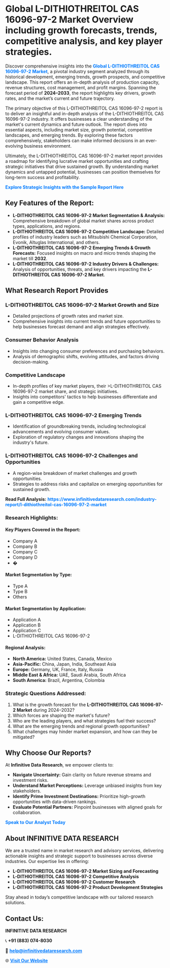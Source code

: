 <h1>Global L-DITHIOTHREITOL CAS 16096-97-2 Market Overview including growth forecasts, trends, competitive analysis, and key player strategies.</h1>
<p>
Discover comprehensive insights into the 
<a href="https://www.infinitivedataresearch.com/industry-report/l-dithiothreitol-cas-16096-97-2-market" rel="dofollow" style="color: #007BFF; text-decoration: none;"><strong>Global L-DITHIOTHREITOL CAS 16096-97-2 Market</strong></a>, a pivotal industry segment analyzed through its historical development, emerging trends, growth prospects, and competitive landscape. This report offers an in-depth analysis of production capacity, revenue structures, cost management, and profit margins. Spanning the forecast period of <strong>2024–2033</strong>, the report highlights key drivers, growth rates, and the market’s current and future trajectory.
</p>
<p>
The primary objective of this L-DITHIOTHREITOL CAS 16096-97-2 report is to deliver an insightful and in-depth analysis of the L-DITHIOTHREITOL CAS 16096-97-2 industry. It offers businesses a clear understanding of the market's current dynamics and future outlook. The report dives into essential aspects, including market size, growth potential, competitive landscapes, and emerging trends. By exploring these factors comprehensively, stakeholders can make informed decisions in an ever-evolving business environment.
</p>
<p>
Ultimately, the L-DITHIOTHREITOL CAS 16096-97-2 market report provides a roadmap for identifying lucrative market opportunities and crafting strategic initiatives that drive sustained growth. By understanding market dynamics and untapped potential, businesses can position themselves for long-term success and profitability.
</p>
<p>
<a href="https://www.infinitivedataresearch.com/request-sample/reportId=104403" style="color: #007BFF; text-decoration: none;"><strong>Explore Strategic Insights with the Sample Report Here</strong></a>
</p>

<h2>Key Features of the Report:</h2>
<ul>
<li><strong>L-DITHIOTHREITOL CAS 16096-97-2 Market Segmentation & Analysis:</strong> Comprehensive breakdown of global market shares across product types, applications, and regions.</li>
<li><strong>L-DITHIOTHREITOL CAS 16096-97-2 Competitive Landscape:</strong> Detailed profiles of industry leaders such as Mitsubishi Chemical Corporation, Evonik, Altuglas International, and others.</li>
<li><strong>L-DITHIOTHREITOL CAS 16096-97-2 Emerging Trends & Growth Forecasts:</strong> Focused insights on macro and micro trends shaping the market till <strong>2032</strong>.</li>
<li><strong>L-DITHIOTHREITOL CAS 16096-97-2 Industry Drivers & Challenges:</strong> Analysis of opportunities, threats, and key drivers impacting the <strong>L-DITHIOTHREITOL CAS 16096-97-2 Market</strong>.</li>
</ul>

<h2>What Research Report Provides</h2>
<h3>L-DITHIOTHREITOL CAS 16096-97-2 Market Growth and Size</h3>
<ul>
<li>Detailed projections of growth rates and market size.</li>
<li>Comprehensive insights into current trends and future opportunities to help businesses forecast demand and align strategies effectively.</li>
</ul>

<h3>Consumer Behavior Analysis</h3>
<ul>
<li>Insights into changing consumer preferences and purchasing behaviors.</li>
<li>Analysis of demographic shifts, evolving attitudes, and factors driving decision-making.</li>
</ul>

<h3>Competitive Landscape</h3>
<ul>
<li>In-depth profiles of key market players, their >L-DITHIOTHREITOL CAS 16096-97-2 market share, and strategic initiatives.</li>
<li>Insights into competitors' tactics to help businesses differentiate and gain a competitive edge.</li>
</ul>

<h3>L-DITHIOTHREITOL CAS 16096-97-2 Emerging Trends</h3>
<ul>
<li>Identification of groundbreaking trends, including technological advancements and evolving consumer values.</li>
<li>Exploration of regulatory changes and innovations shaping the industry's future.</li>
</ul>

<h3>L-DITHIOTHREITOL CAS 16096-97-2 Challenges and Opportunities</h3>
<ul>
<li>A region-wise breakdown of market challenges and growth opportunities.</li>
<li>Strategies to address risks and capitalize on emerging opportunities for sustained growth.</li>
</ul>
<p><strong>Read Full Analysis:</strong> <a href="https://www.infinitivedataresearch.com/industry-report/l-dithiothreitol-cas-16096-97-2-market" rel="dofollow" style="color: #007BFF; text-decoration: none;"><strong>https://www.infinitivedataresearch.com/industry-report/l-dithiothreitol-cas-16096-97-2-market</strong></a></p>
<h3>Research Highlights:</h3>
<h4>Key Players Covered in the Report:</h4>
<ul><li>Company A</li><li>Company B</li><li>Company C</li><li>Company D</li><li>�</li></ul>
<h4>Market Segmentation by Type:</h4>
<ul><li>Type A</li><li>Type B</li><li>Others</li></ul>
<h4>Market Segmentation by Application:</h4>
<ul><li>Application A</li><li>Application B</li><li>Application C</li><li>L-DITHIOTHREITOL CAS 16096-97-2</li></ul>

<h4>Regional Analysis:</h4>
<ul>
<li><strong>North America:</strong> United States, Canada, Mexico</li>
<li><strong>Asia-Pacific:</strong> China, Japan, India, Southeast Asia</li>
<li><strong>Europe:</strong> Germany, UK, France, Italy, Russia</li>
<li><strong>Middle East & Africa:</strong> UAE, Saudi Arabia, South Africa</li>
<li><strong>South America:</strong> Brazil, Argentina, Colombia</li>
</ul>

<h3>Strategic Questions Addressed:</h3>
<ol>
<li>What is the growth forecast for the <strong>L-DITHIOTHREITOL CAS 16096-97-2 Market</strong> during 2024–2032?</li>
<li>Which forces are shaping the market's future?</li>
<li>Who are the leading players, and what strategies fuel their success?</li>
<li>What are the emerging trends and regional growth opportunities?</li>
<li>What challenges may hinder market expansion, and how can they be mitigated?</li>
</ol>

<h2>Why Choose Our Reports?</h2>
<p>At <strong>Infinitive Data Research</strong>, we empower clients to:</p>
<ul>
<li><strong>Navigate Uncertainty:</strong> Gain clarity on future revenue streams and investment risks.</li>
<li><strong>Understand Market Perceptions:</strong> Leverage unbiased insights from key stakeholders.</li>
<li><strong>Identify Prime Investment Destinations:</strong> Prioritize high-growth opportunities with data-driven rankings.</li>
<li><strong>Evaluate Potential Partners:</strong> Pinpoint businesses with aligned goals for collaboration.</li>
</ul>
<p><a href="https://www.infinitivedataresearch.com/industry-report/l-dithiothreitol-cas-16096-97-2-market" rel="dofollow" style="color: #007BFF; text-decoration: none;"><strong>Speak to Our Analyst Today</strong></a></p>

<h2>About INFINITIVE DATA RESEARCH</h2>
<p>We are a trusted name in market research and advisory services, delivering actionable insights and strategic support to businesses across diverse industries. Our expertise lies in offering:</p>
<ul>
<li><strong>L-DITHIOTHREITOL CAS 16096-97-2 Market Sizing and Forecasting</strong></li>
<li><strong>L-DITHIOTHREITOL CAS 16096-97-2 Competitive Analysis</strong></li>
<li><strong>L-DITHIOTHREITOL CAS 16096-97-2 Customer Research</strong></li>
<li><strong>L-DITHIOTHREITOL CAS 16096-97-2 Product Development Strategies</strong></li>
</ul>
<p>Stay ahead in today’s competitive landscape with our tailored research solutions.</p>

<h2>Contact Us:</h2>
<p><strong>INFINITIVE DATA RESEARCH</strong></p>
<p>📞 <strong>+91 (883) 074-8030</strong></p>
<p>📧 <strong><a href="mailto:help@infinitivedataresearch.com" style="color: #007BFF;">help@infinitivedataresearch.com</a></strong></p>
<p>🌐 <strong><a href="https://www.infinitivedataresearch.com" rel="dofollow" style="color: #007BFF;">Visit Our Website</a></strong></p>